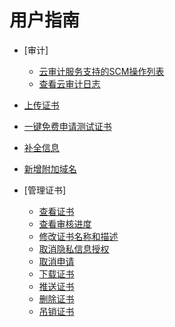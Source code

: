 # 用户指南

-   [审计]
    -   [云审计服务支持的SCM操作列表](云审计服务支持的SCM操作列表.md)
    -   [查看云审计日志](查看云审计日志.md)

-   [上传证书](上传证书.md)
-   [一键免费申请测试证书](一键免费申请测试证书.md)
-   [补全信息](补全信息.md)
-   [新增附加域名](新增附加域名.md)
-   [管理证书]
    -   [查看证书](查看证书.md)
    -   [查看审核进度](查看审核进度.md)
    -   [修改证书名称和描述](修改证书名称和描述.md)
    -   [取消隐私信息授权](取消隐私信息授权.md)
    -   [取消申请](取消申请.md)
    -   [下载证书](下载证书.md)
    -   [推送证书](推送证书.md)
    -   [删除证书](删除证书.md)
    -   [吊销证书](吊销证书.md)



